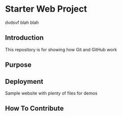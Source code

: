 # Starter Web Project
dvdsvf  blah blah 
## Introduction

This repository is for showing how Git and GitHub work

## Purpose

## Deployment
Sample website with plenty of files for demos

## How To Contribute 